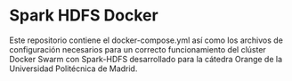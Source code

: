 # Spark HDFS Docker

Este repositorio contiene el docker-compose.yml así como los archivos de configuración necesarios para un correcto funcionamiento del clúster Docker Swarm con Spark-HDFS desarrollado para la cátedra Orange de la Universidad Politécnica de Madrid.
